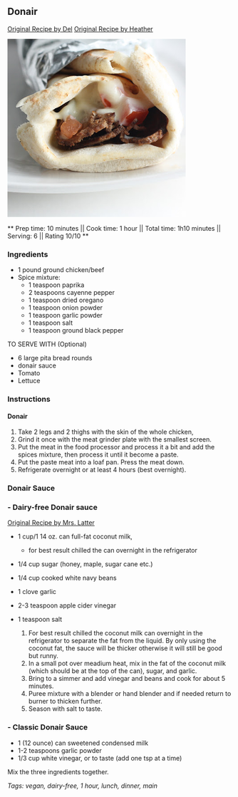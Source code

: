## Donair

[Original Recipe by Del](https://www.allrecipes.com/recipe/211191/the-original-donair-from-the-east-coast-of-canada/)
[Original Recipe by Heather](http://mmmisformommy.com/2011/12/donairs-halifax-classic.html)

![Picture](../img/donair.jpg)

** Prep time: 10 minutes || Cook time: 1 hour || Total time: 1h10 minutes || Serving: 6 || Rating 10/10 **

### Ingredients

- 1 pound ground chicken/beef
- Spice mixture: 
	- 1 teaspoon paprika
	- 2 teaspoons cayenne pepper
	- 1 teaspoon dried oregano
	- 1 teaspoon onion powder
	- 1 teaspoon garlic powder
	- 1 teaspoon salt	
	- 1 teaspoon ground black pepper

TO SERVE WITH (Optional)

- 6 large pita bread rounds
- donair sauce
- Tomato
- Lettuce

### Instructions

#### Donair

1. Take 2 legs and 2 thighs with the skin of the whole chicken, 
2. Grind it once with the meat grinder plate with the smallest screen.
3. Put the meat in the food processor and process it a bit and add the spices mixture, then process it until it become a paste.
4. Put the paste meat into a loaf pan. Press the meat down.
5. Refrigerate overnight or at least 4 hours (best overnight).

### Donair Sauce 

### - Dairy-free Donair sauce

[Original Recipe by Mrs. Latter](http://atlanticcanadianfoodie.blogspot.com/2016/12/dairy-free-donair-sauce.html)

- 1 cup/1 14 oz. can full-fat coconut milk, 
	- for best result chilled the can overnight in the refrigerator
- 1/4 cup sugar (honey, maple, sugar cane etc.)
- 1/4 cup cooked white navy beans
- 1 clove garlic
- 2-3 teaspoon apple cider vinegar
- 1 teaspoon salt

	1. For best result chilled the coconut milk can overnight in the refrigerator to separate 		the fat from the liquid. By only using the coconut fat, the sauce will be thicker 		otherwise it will still be good but runny. 
	2. In a small pot over meadium heat, mix in the fat of the coconut milk (which should be 		at the top of the can), sugar, and garlic. 
	3. Bring to a simmer and add vinegar and beans and cook for about 5 minutes. 
	4. Puree mixture with a blender or hand blender and if needed return to burner to thicken 		further. 
	5. Season with salt to taste.

### - Classic Donair Sauce

- 1 (12 ounce) can sweetened condensed milk
- 1-2 teaspoons garlic powder
- 1/3 cup white vinegar, or to taste (add one tsp at a time)

Mix the three ingredients together.

_Tags: vegan, dairy-free, 1 hour, lunch, dinner, main_
